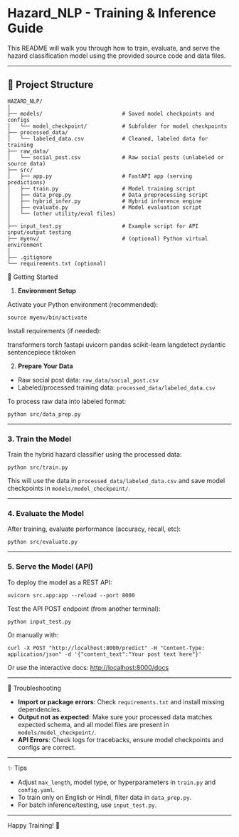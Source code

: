 # Hazard_NLP - Training & Inference Guide

This README will walk you through how to train, evaluate, and serve the hazard classification model using the provided source code and data files.

---

## 📁 Project Structure

```
HAZARD_NLP/
│
├── models/                         # Saved model checkpoints and configs
│   └── model_checkpoint/           # Subfolder for model checkpoints
├── processed_data/
│   └── labeled_data.csv            # Cleaned, labeled data for training
├── raw_data/
│   └── social_post.csv             # Raw social posts (unlabeled or source data)
├── src/
│   ├── app.py                      # FastAPI app (serving predictions)
│   ├── train.py                    # Model training script
│   ├── data_prep.py                # Data preprocessing script
│   ├── hybrid_infer.py             # Hybrid inference engine
│   ├── evaluate.py                 # Model evaluation script
│   └── (other utility/eval files)
│
├── input_test.py                   # Example script for API input/output testing
├── myenv/                          # (optional) Python virtual environment
│
├── .gitignore
└── requirements.txt (optional)
```

🚀 Getting Started

1. **Environment Setup**

Activate your Python environment (recommended):

```
source myenv/bin/activate
```
Install requirements (if needed):


transformers torch fastapi uvicorn pandas scikit-learn langdetect pydantic sentencepiece tiktoken

2. **Prepare Your Data**

- Raw social post data: `raw_data/social_post.csv`
- Labeled/processed training data: `processed_data/labeled_data.csv`

To process raw data into labeled format:

```
python src/data_prep.py
```

---

### 3. **Train the Model**

Train the hybrid hazard classifier using the processed data:

```
python src/train.py
```

This will use the data in `processed_data/labeled_data.csv` and save model checkpoints in `models/model_checkpoint/`.

---

### 4. **Evaluate the Model**

After training, evaluate performance (accuracy, recall, etc):

```
python src/evaluate.py
```

---

### 5. **Serve the Model (API)**

To deploy the model as a REST API:

```
uvicorn src.app:app --reload --port 8000
```

Test the API POST endpoint (from another terminal):

```
python input_test.py
```

Or manually with:

```
curl -X POST "http://localhost:8000/predict" -H "Content-Type: application/json" -d '{"content_text":"Your post text here"}'
```

Or use the interactive docs: [http://localhost:8000/docs](http://localhost:8000/docs)

---
 🚦 Troubleshooting

- **Import or package errors**: Check `requirements.txt` and install missing dependencies.
- **Output not as expected**: Make sure your processed data matches expected schema, and all model files are present in `models/model_checkpoint/`.
- **API Errors**: Check logs for tracebacks, ensure model checkpoints and configs are correct.

---

✨ Tips

- Adjust `max_length`, model type, or hyperparameters in `train.py` and `config.yaml`.
- To train only on English or Hindi, filter data in `data_prep.py`.
- For batch inference/testing, use `input_test.py`.

---

Happy Training! 🚀
```
